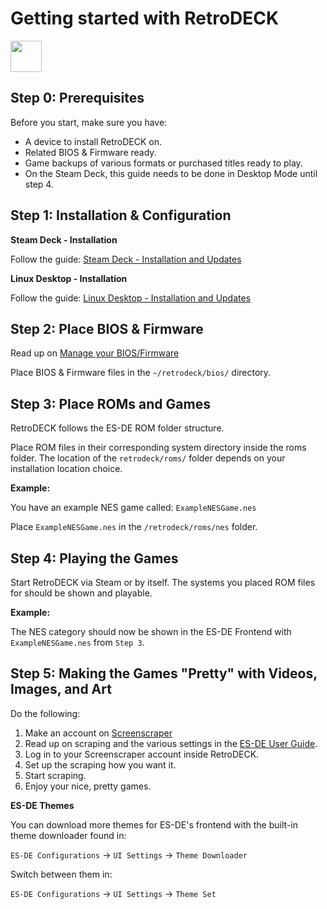 # Getting started with RetroDECK

<img src="../../wiki_icons/pixelitos/retrodeck.png" width="50">

## Step 0: Prerequisites

Before you start, make sure you have:

- A device to install RetroDECK on.
- Related BIOS & Firmware ready.
- Game backups of various formats or purchased titles ready to play.
- On the Steam Deck, this guide needs to be done in Desktop Mode until step 4.

## Step 1: Installation & Configuration

**Steam Deck - Installation**

Follow the guide: [Steam Deck - Installation and Updates](../wiki_devices/steamdeck/steamdeck-start.md)

**Linux Desktop - Installation**

Follow the guide: [Linux Desktop - Installation and Updates](../wiki_devices/linux_desktop/linux-install.md)

## Step 2: Place BIOS & Firmware

Read up on [Manage your BIOS/Firmware](../wiki_management/bios-firmware.md)

Place BIOS & Firmware files in the `~/retrodeck/bios/` directory.

## Step 3: Place ROMs and Games

RetroDECK follows the ES-DE ROM folder structure.

Place ROM files in their corresponding system directory inside the roms folder. The location of the `retrodeck/roms/` folder depends on your installation location choice.

**Example:**

You have an example NES game called: `ExampleNESGame.nes`

Place `ExampleNESGame.nes` in the `/retrodeck/roms/nes` folder.

## Step 4: Playing the Games

Start RetroDECK via Steam or by itself. The systems you placed ROM files for should be shown and playable.

**Example:**

The NES category should now be shown in the ES-DE Frontend with `ExampleNESGame.nes` from `Step 3`.


## Step 5: Making the Games "Pretty" with Videos, Images, and Art

Do the following:

1. Make an account on [Screenscraper](https://www.screenscraper.fr/)
2. Read up on scraping and the various settings in the [ES-DE User Guide](../wiki_system_guides/es-de/esde-guide.md).
3. Log in to your Screenscraper account inside RetroDECK.
4. Set up the scraping how you want it.
5. Start scraping.
6. Enjoy your nice, pretty games.

**ES-DE Themes**

You can download more themes for ES-DE's frontend with the built-in theme downloader found in:

`ES-DE Configurations` -> `UI Settings` -> `Theme Downloader`

Switch between them in:

`ES-DE Configurations` -> `UI Settings` -> `Theme Set`
